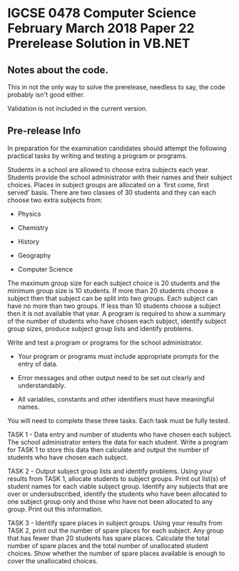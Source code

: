 IGCSE 0478 Computer Science February March 2018 Paper 22 Prerelease Solution in VB.NET
===
## Notes about the code.
This in not the only way to solve the prerelease, needless to say, the code probably isn't good either.
 
Validation is not included in the current version.


## Pre-release Info

In preparation for the examination candidates should attempt the following practical tasks by writing and testing a program or programs.

Students in a school are allowed to choose extra subjects each year. Students provide the school administrator with their names and their subject choices. Places in subject groups are allocated on a `first come, first served' basis. There are two classes of 30 students and they can each choose two extra subjects from:

* Physics

* Chemistry

* History

* Geography

* Computer Science

The maximum group size for each subject choice is 20 students and the minimum group size is 10 students. If more than 20 students choose a subject then that subject can be split into two groups. Each subject can have no more than two groups. If less than 10 students choose a subject then it is not available that year. A program is required to show a summary of the number of students who have chosen each subject, identify subject group sizes, produce subject group lists and identify problems.

Write and test a program or programs for the school administrator.

* Your program or programs must include appropriate prompts for the entry of data.

* Error messages and other output need to be set out clearly and understandably.

* All variables, constants and other identifiers must have meaningful names.

You will need to complete these three tasks. Each task must be fully tested.

TASK 1 - Data entry and number of students who have chosen each subject. The school administrator enters the data for each student. Write a program for TASK 1 to store this data then calculate and output the number of students who have chosen each subject.

TASK 2 - Output subject group lists and identify problems. Using your results from TASK 1, allocate students to subject groups. Print out list(s) of student names for each viable subject group. Identify any subjects that are over or undersubscribed, identify the students who have been allocated to one subject group only and those who have not been allocated to any group. Print out this information.

TASK 3 - Identify spare places in subject groups. Using your results from TASK 2, print out the number of spare places for each subject. Any group that has fewer than 20 students has spare places. Calculate the total number of spare places and the total number of unallocated student choices. Show whether the number of spare places available is enough to cover the unallocated choices.
